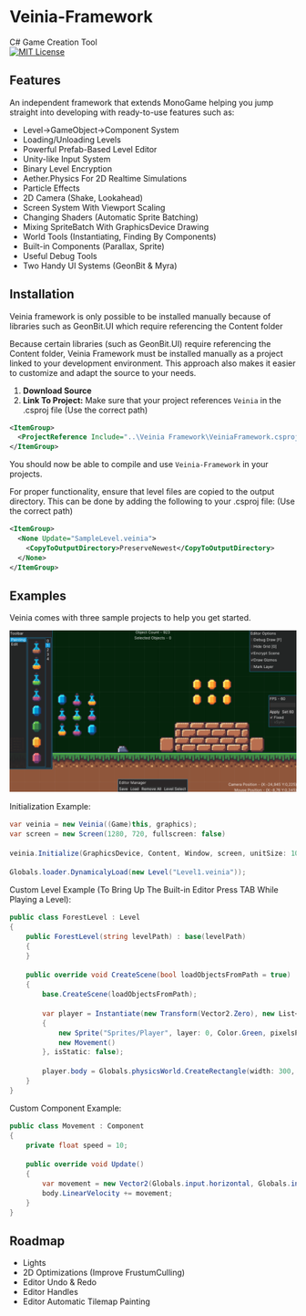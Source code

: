 # Veinia-Framework
C# Game Creation Tool
<br>
[![MIT License](https://img.shields.io/badge/License-MIT-green.svg)](https://choosealicense.com/licenses/mit/)

## Features
An independent framework that extends MonoGame helping you jump straight into developing with ready-to-use features such as:
* Level->GameObject->Component System
* Loading/Unloading Levels
* Powerful Prefab-Based Level Editor
* Unity-like Input System
* Binary Level Encryption
* Aether.Physics For 2D Realtime Simulations
* Particle Effects
* 2D Camera (Shake, Lookahead)
* Screen System With Viewport Scaling
* Changing Shaders (Automatic Sprite Batching)
* Mixing SpriteBatch With GraphicsDevice Drawing
* World Tools (Instantiating, Finding By Components)
* Built-in Components (Parallax, Sprite)
* Useful Debug Tools
* Two Handy UI Systems (GeonBit & Myra)

## Installation

Veinia framework is only possible to be installed manually because of libraries such as GeonBit.UI which require referencing the Content folder

Because certain libraries (such as GeonBit.UI) require referencing the Content folder, Veinia Framework must be installed manually as a project linked to your development environment. This approach also makes it easier to customize and adapt the source to your needs.

1. **Download Source**
2. **Link To Project:** Make sure that your project references ```Veinia``` in the .csproj file (Use the correct path)

```xml
<ItemGroup>
  <ProjectReference Include="..\Veinia Framework\VeiniaFramework.csproj" />
</ItemGroup>
```

You should now be able to compile and use ```Veinia-Framework```  in your projects.

For proper functionality, ensure that level files are copied to the output directory. This can be done by adding the following to your .csproj file: (Use the correct path)
```xml
<ItemGroup>
  <None Update="SampleLevel.veinia">
    <CopyToOutputDirectory>PreserveNewest</CopyToOutputDirectory>
  </None>
</ItemGroup>
```

## Examples
Veinia comes with three sample projects to help you get started.

<img src="Images/PlatformerSampleEditor.png">

Initialization Example:
```csharp
var veinia = new Veinia((Game)this, graphics);
var screen = new Screen(1280, 720, fullscreen: false)

veinia.Initialize(GraphicsDevice, Content, Window, screen, unitSize: 100, Vector2.UnitY * -20);

Globals.loader.DynamicalyLoad(new Level("Level1.veinia"));
```

Custom Level Example (To Bring Up The Built-in Editor Press TAB While Playing a Level):
```csharp
public class ForestLevel : Level
{
	public ForestLevel(string levelPath) : base(levelPath)
	{
	}

	public override void CreateScene(bool loadObjectsFromPath = true)
	{
		base.CreateScene(loadObjectsFromPath);

		var player = Instantiate(new Transform(Vector2.Zero), new List<Component>
		{
			new Sprite("Sprites/Player", layer: 0, Color.Green, pixelsPerUnit: 200),
			new Movement()
		}, isStatic: false);

		player.body = Globals.physicsWorld.CreateRectangle(width: 300, height: 100, density: 1, bodyType: BodyType.Dynamic);
	}
}
```

Custom Component Example:
```csharp
public class Movement : Component
{
	private float speed = 10;

	public override void Update()
	{
		var movement = new Vector2(Globals.input.horizontal, Globals.input.vertical) * speed;
		body.LinearVelocity += movement;
	}
}
```

## Roadmap

* Lights
* 2D Optimizations (Improve FrustumCulling)
* Editor Undo & Redo
* Editor Handles
* Editor Automatic Tilemap Painting
